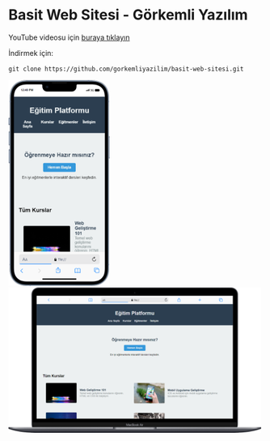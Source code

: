 # Basit Web Sitesi - Görkemli Yazılım

YouTube videosu için [buraya tıklayın](https://www.youtube.com/watch?v=LXkEXMsj9HA)

İndirmek için:

```markdown
git clone https://github.com/gorkemliyazilim/basit-web-sitesi.git
```

<img src="img/mobile.png" alt="telefon" width="200"/>
<img src="img/laptop.png" alt="laptop" width="500"/>
